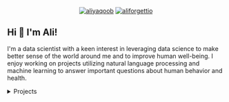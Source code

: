 
<p align="center">
<a href="https://www.linkedin.com/in/aliyaqoob/" target="blank"><img align="center" src="https://img.shields.io/badge/-LinkedIn-039BE5?style=for-the-badge&logo=Linkedin&logoColor=white&link=https://www.linkedin.com/in/aliyaqoob/" alt="aliyaqoob"/></a>
<a href="https://twitter.com/aliforgettio" target="blank"><img align="center" src="https://img.shields.io/badge/-Twitter-A7C0FF?style=for-the-badge&logo=Twitter&logoColor=white&link=https://twitter.com/aliforgettio" alt="aliforgettio"/></a>
</p>

## Hi 👋 I'm Ali!

I'm a data scientist with a keen interest in leveraging data science to make better sense of the world around me and to improve human well-being. I enjoy working on projects utilizing natural language processing and machine learning to answer important questions about human behavior and health. 


<details>
<summary>Projects</summary>
  
**Work in progress!**
  
| Projects                | Description                                                                                                                                                                                               | Tags |
|-------------------------|-----------------------------------------------------------------------------------------------------------------------------------------------------------------------------------------------------------|------|
| Reddit Suicide Detector | Text-based deep-learning modeling architecture that uses user activity patterns  to predict if a user suffering from mental illnesses will develop suicidal ideation.                                     |      |
| MoodZen                 | Mood-aware music recommendation system that uses Spotify API and utilizes SVR to predict four emotional categories based on musical features and cosine similarity for finding emotionally similar music. |      |
| Narrative Similarity    | Tool to extract sentiment trajectory from stories using LSTM or RoBERTa-based sentiment classifier and used Fr├ęchet distance to find stories with most similar sentiment arcs.                           |      |
  
</details>






<!--
**aliforgetti/aliforgetti** is a ✨ _special_ ✨ repository because its `README.md` (this file) appears on your GitHub profile.

Here are some ideas to get you started:

- 🔭 I’m currently working on ...
- 🌱 I’m currently learning ...
- 👯 I’m looking to collaborate on ...
- 🤔 I’m looking for help with ...
- 💬 Ask me about ...
- 📫 How to reach me: ...
- 😄 Pronouns: ...
- ⚡ Fun fact: ...
-->
